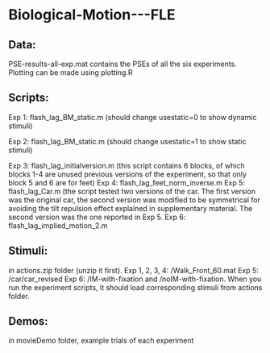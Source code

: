 # Biological-Motion---FLE

## Data: 
PSE-results-all-exp.mat contains the PSEs of all the six experiments. Plotting can be made using plotting.R

## Scripts:
Exp 1: flash_lag_BM_static.m (should change usestatic=0 to show dynamic stimuli)

Exp 2: flash_lag_BM_static.m (should change usestatic=1 to show static stimuli)

Exp 3: flash_lag_initialversion.m (this script contains 6 blocks, of which blocks 1-4 are unused previous versions of the experiment, so that only block 5 and 6 are for feet)
Exp 4: flash_lag_feet_norm_inverse.m 
Exp 5: flash_lag_Car.m (the script tested two versions of the car. The first version was the original car, the second version was modified to be symmetrical for avoiding the tilt repulsion effect explained in supplementary material. The second version was the one reported in Exp 5.
Exp 6: flash_lag_implied_motion_2.m 

## Stimuli: 
in actions.zip folder (unzip it first). 
Exp 1, 2, 3, 4: /Walk_Front_60.mat
Exp 5: /car/car_revised
Exp 6: /IM-with-fixation and /noIM-with-fixation.
When you run the experiment scripts, it should load corresponding stimuli from actions folder.

## Demos:
in movieDemo folder, example trials of each experiment
